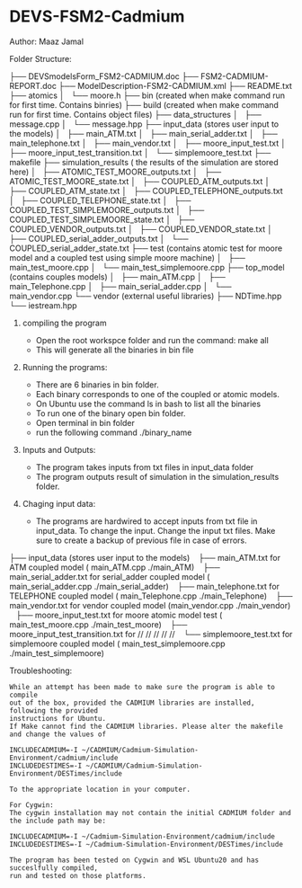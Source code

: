 # DEVS-FSM2-Cadmium
Author: Maaz Jamal

Folder Structure:

├── DEVSmodelsForm_FSM2-CADMIUM.doc
├── FSM2-CADMIUM-REPORT.doc
├── ModelDescription-FSM2-CADMIUM.xml
├── README.txt
├── atomics
│   └── moore.h
├── bin (created when make command run for first time. Contains binries)
├── build (created when make command run for first time. Contains object files)
├── data_structures
│   ├── message.cpp
│   └── message.hpp
├── input_data (stores user input to the models)
│   ├── main_ATM.txt
│   ├── main_serial_adder.txt
│   ├── main_telephone.txt
│   ├── main_vendor.txt
│   ├── moore_input_test.txt
│   ├── moore_input_test_transition.txt
│   └── simplemoore_test.txt
├── makefile
├── simulation_results ( the results of the simulation are stored here)
│   ├── ATOMIC_TEST_MOORE_outputs.txt
│   ├── ATOMIC_TEST_MOORE_state.txt
│   ├── COUPLED_ATM_outputs.txt
│   ├── COUPLED_ATM_state.txt
│   ├── COUPLED_TELEPHONE_outputs.txt
│   ├── COUPLED_TELEPHONE_state.txt
│   ├── COUPLED_TEST_SIMPLEMOORE_outputs.txt
│   ├── COUPLED_TEST_SIMPLEMOORE_state.txt
│   ├── COUPLED_VENDOR_outputs.txt
│   ├── COUPLED_VENDOR_state.txt
│   ├── COUPLED_serial_adder_outputs.txt
│   └── COUPLED_serial_adder_state.txt
├── test (contains atomic test for moore model and a coupled test using simple moore machine)
│   ├── main_test_moore.cpp
│   └── main_test_simplemoore.cpp
├── top_model (contains couples models)
│   ├── main_ATM.cpp
│   ├── main_Telephone.cpp
│   ├── main_serial_adder.cpp
│   └── main_vendor.cpp
└── vendor (external useful libraries)
    ├── NDTime.hpp
    └── iestream.hpp

1) compiling the program

	- Open the root workspce folder and run the command:
		 make all
	- This will generate all the binaries in bin file

2) Running the programs:

	- There are 6 binaries in bin folder.
	- Each binary corresponds to one of the coupled or atomic models.
	- On Ubuntu use the command ls in bash to list all the binaries
	- To run one of the binary open bin folder.
	- Open terminal in bin folder
	- run the following command 
		./binary_name

3) Inputs and Outputs:
	
	- The program takes inputs from txt files in input_data folder
	- The program outputs result of simulation in the simulation_results folder.

4) Chaging input data:
	- The programs are hardwired to accept inputs from txt file in input_data. To 
	change the input. Change the input txt files. Make sure to create a backup of previous
	file in case of errors.
	
├── input_data (stores user input to the models)
    ├── main_ATM.txt 						for ATM coupled model ( main_ATM.cpp  ./main_ATM)
    ├── main_serial_adder.txt				for serial_adder coupled model ( main_serial_adder.cpp ./main_serial_adder)
    ├── main_telephone.txt					for TELEPHONE coupled model ( main_Telephone.cpp  ./main_Telephone)
    ├── main_vendor.txt						for vendor coupled model (main_vendor.cpp ./main_vendor)
    ├── moore_input_test.txt				for moore atomic model test ( main_test_moore.cpp ./main_test_moore)
    ├── moore_input_test_transition.txt		for // 		//		//		//		//
    └── simplemoore_test.txt				for simplemoore coupled model ( main_test_simplemoore.cpp ./main_test_simplemoore)

Troubleshooting:

	While an attempt has been made to make sure the program is able to compile  
	out of the box, provided the CADMIUM libraries are installed, following the provided 
	instructions for Ubuntu. 
	If Make cannot find the CADMIUM libraries. Please alter the makefile and change the values of 
	
	INCLUDECADMIUM=-I ~/CADMIUM/Cadmium-Simulation-Environment/cadmium/include
	INCLUDEDESTIMES=-I ~/CADMIUM/Cadmium-Simulation-Environment/DESTimes/include
	
	To the appropriate location in your computer. 
	
	For Cygwin:
	The cygwin installation may not contain the initial CADMIUM folder and the include path may be:

	INCLUDECADMIUM=-I ~/Cadmium-Simulation-Environment/cadmium/include
	INCLUDEDESTIMES=-I ~/Cadmium-Simulation-Environment/DESTimes/include

	The program has been tested on Cygwin and WSL Ubuntu20 and has succeslfully compiled,
	run and tested on those platforms. 
	
